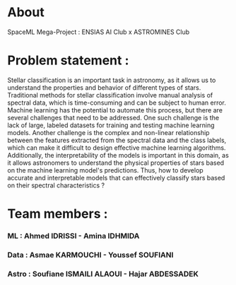 # About
SpaceML Mega-Project : ENSIAS AI Club x ASTROMINES Club

# Problem statement :
  Stellar classification is an important task in astronomy, as it allows us to understand the properties and behavior of different types of stars. Traditional methods for stellar classification involve manual analysis of spectral data, which is time-consuming and can be subject to human error. Machine learning has the potential to automate this process, but there are several challenges that need to be addressed. One such challenge is the lack of large, labeled datasets for training and testing machine learning models. Another challenge is the complex and non-linear relationship between the features extracted from the spectral data and the class labels, which can make it difficult to design effective machine learning algorithms. Additionally, the interpretability of the models is important in this domain, as it allows astronomers to understand the physical properties of stars based on the machine learning model's predictions.
  Thus, how to develop accurate and interpretable models that can effectively classify stars based on their spectral characteristics ?

# Team members :
### ML : Ahmed IDRISSI - Amina IDHMIDA
### Data : Asmae KARMOUCHI - Youssef SOUFIANI
### Astro : Soufiane ISMAILI ALAOUI - Hajar ABDESSADEK

